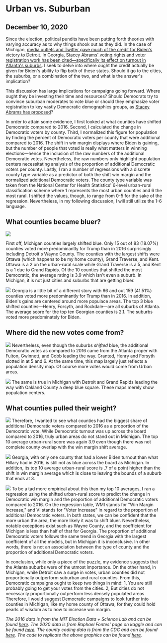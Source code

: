 # Urban vs. Suburban
## December 10, 2020

Since the election, political pundits have been putting forth theories with varying accuracy as to why things shook out as they did. In the case of Michigan, [media outlets and Twitter gave much of the credit for Biden's victory to Detroit](https://detroitisit.com/thank-you-detroit-2020-election-biden-trump/). In Georgia, [Stacey Abrams' voting rights and voter registration work has been cited—specifically its effect on turnout in Atlanta's suburbs](https://www.politico.com/news/2020/11/08/stacey-abrams-believers-georgia-blue-434985). I seek to delve into where ought the credit actually be given for Biden's ability to flip both of these states. Should it go to the cities, the suburbs, or a combination of the two, and what is the answer's implication?

This discussion has large implications for campaigns going forward. Where ought they be investing their time and resources? Should Democrats try to convince suburban moderates to vote blue or should they emphasize voter registration to key vastly Democratic demographics groups, as [Stacey Abrams has proposed](https://news.yahoo.com/outreach-education-stacey-abrams-lays-052410686.html)?

In order to attain some evidence, I first looked at what counties have shifted Democratic compared to 2016. Second, I calculated the change in Democratic voters by county. Third, I normalized this figure for population by finding the percent of Democratic voters per county that were additional compared to 2016. The shift in win margin displays where Biden is gaining, but the number of people that voted is really what matters in winning elections—hence the inclusion of the raw numbers of the additional Democratic votes. Nevertheless, the raw numbers only highlight population centers necessitating analysis of the proportion of additional Democratic voters per county. Lastly, I ran a number of regressions with a discrete county type variable as a predictor of both the shift win margin and the normalized additional Democratic voters. The county type variable was taken from the National Center for Health Statistics' 6-level urban-rural classification scheme where 1 represents the most urban counties and 6 the most rural. I shifted the values, though, to range from 0-5 for the sake of the regression. Nevertheless, in my following discussion, I will still utilize the 1-6 language.

## What counties became bluer?
![](../figures/michigan_delta.png)

First off, Michigan counties largely shifted blue. Only 15 out of 83 (18.07%) counties voted more predominantly for Trump than in 2016 surprisingly including Detroit's Wayne County. The counties with the largest shifts were Ottawa (which happens to be my home county), Grand Traverse, and Kent. Ottawa is a 2 on the urban-rural scale while Grand Traverse is a 5, and Kent is a 1 due to Grand Rapids. Of the 10 counties that shifted the most Democratic, the average rating is 3.9 which isn't even a suburb. In Michigan, it is not just cities and suburbs that are getting bluer.

![](../figures/georgia_delta.png)
Georgia is a little bit of a different story with 66 and out 159 (41.51%) counties voted more predominantly for Trump than in 2016. In addition, Biden's gains are centered around more populace areas. The top 3 blue shifted counties—Henry, Forsyth, and Rockdale—are all suburbs of Atlanta. The average score for the top ten Georgian counties is 2.1. The suburbs voted more predominately for Biden.

## Where did the new votes come from?
![](../figures/georgia_new.png)
Nevertheless, even though the suburbs *shifted* blue, the additional Democratic votes as compared to 2016 came from the Atlanta proper with Fulton, Gwinnett, and Cobb leading the way. Granted, Henry and Forsyth slotted in at 5 and 6. At the same time, this map largely just reflects a population density map. Of course more votes would come from Urban areas.

![](../figures/michigan_new.png)
The same is true in Michigan with Detroit and Grand Rapids leading the way with Oakland County a deep blue square. These maps merely show population centers.

## What counties pulled their weight?
![](../figures/michigan_pctnew.png)
Therefore, I wanted to see what counties had the biggest share of additional Democratic voters compared to 2016 as a proportion of the Democratic vote. While Democratic turnout was up across the board compared to 2016, truly urban areas do not stand out in Michigan. The top 10 average urban-rural score was again 3.9 even though there was not complete county overlap with the win margin shift average.  

![](../figures/georgia_pctnew.png)
Georgia, with only one county that had a lower Biden turnout than what Hillary had in 2016, is still not as blue across the board as Michigan. In addition, its top 10 average urban-rural score is .7 of a point higher than the shift in win margin average which is close to leaving the bounds of a suburb that ends at 3.

![](../figures/ga_mi_tb.png)
To be a tad more empirical about this than my top 10 averages, I ran a regression using the shifted urban-rural score to predict the change in Democratic win margin and the proportion of additional Democratic voters compared to 2016. On the regression table, WMI stands for "Win Margin Increase," and VI stands for "Voter Increase" in regard to the proportion of additional Democratic voters. In both states, we can be confident that the more urban the area, the more likely it was to shift bluer. Nevertheless, notable exceptions exist such as Wayne County, and the coefficient for Michigan is less than half of that for Georgia. The proportion of additional Democratic voters follows the same trend in Georgia with the largest coefficient of all the models, but in Michigan it is inconclusive. In other words, there is not an association between the type of county and the proportion of additional Democratic voters.

In conclusion, while only a piece of the puzzle, my evidence suggests that the Atlanta suburbs were of the utmost importance. On the other hand, in Michigan, while Detroit saw a surge in votes, urban counties did not proportionally outperform suburban and rural counties. From this, Democratic campaigns ought to keep two things in mind:
  1, You are still probably going to get your votes from the cities.
  2, But cities do not necessarily proportionally outperform less densely populated areas. 
Therefore, I would suggest Democratic campaigns to look further into counties in Michigan, like my home county of Ottawa, for they could hold pearls of wisdom as to how to increase win margin.

*The 2016 data is from the MIT Election Data + Science Lab and can be found [here](https://dataverse.harvard.edu/file.xhtml?persistentId=doi:10.7910/DVN/VOQCHQ/HEIJCQ&version=6.0). The 2020 data is from Raphael Fontes' page on kaggle and can be found [here](https://www.kaggle.com/unanimad/us-election-2020?select=president_county_candidate.csv). The county coding data is from the CDC and can be found [here](https://www.cdc.gov/nchs/data_access/urban_rural.htm). The code to replicate the above graphics can be found [here](https://github.com/SamuelLowry/gov1347_blog/blob/master/scripts/10-blog.R).*